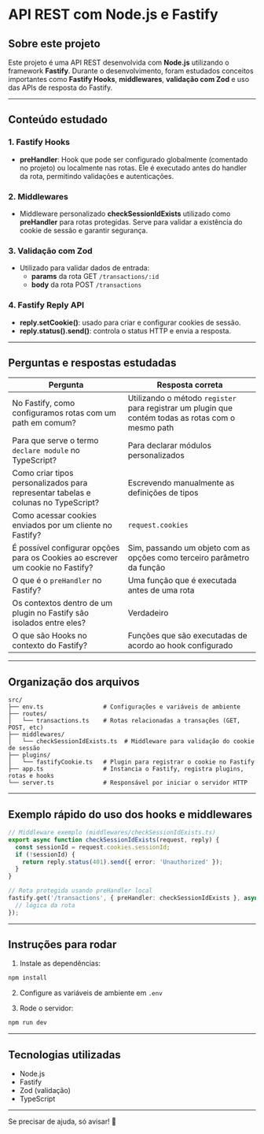 
# API REST com Node.js e Fastify

## Sobre este projeto

Este projeto é uma API REST desenvolvida com **Node.js** utilizando o framework **Fastify**. Durante o desenvolvimento, foram estudados conceitos importantes como **Fastify Hooks**, **middlewares**, **validação com Zod** e uso das APIs de resposta do Fastify.

---

## Conteúdo estudado

### 1. Fastify Hooks

- **preHandler**: Hook que pode ser configurado globalmente (comentado no projeto) ou localmente nas rotas. Ele é executado antes do handler da rota, permitindo validações e autenticações.

### 2. Middlewares

- Middleware personalizado **checkSessionIdExists** utilizado como **preHandler** para rotas protegidas. Serve para validar a existência do cookie de sessão e garantir segurança.

### 3. Validação com Zod

- Utilizado para validar dados de entrada:
  - **params** da rota GET `/transactions/:id`
  - **body** da rota POST `/transactions`

### 4. Fastify Reply API

- **reply.setCookie()**: usado para criar e configurar cookies de sessão.
- **reply.status().send()**: controla o status HTTP e envia a resposta.

---

## Perguntas e respostas estudadas

| Pergunta | Resposta correta |
| -------- | ---------------- |
| No Fastify, como configuramos rotas com um path em comum? | Utilizando o método `register` para registrar um plugin que contém todas as rotas com o mesmo path |
| Para que serve o termo `declare module` no TypeScript? | Para declarar módulos personalizados |
| Como criar tipos personalizados para representar tabelas e colunas no TypeScript? | Escrevendo manualmente as definições de tipos |
| Como acessar cookies enviados por um cliente no Fastify? | `request.cookies` |
| É possível configurar opções para os Cookies ao escrever um cookie no Fastify? | Sim, passando um objeto com as opções como terceiro parâmetro da função |
| O que é o `preHandler` no Fastify? | Uma função que é executada antes de uma rota |
| Os contextos dentro de um plugin no Fastify são isolados entre eles? | Verdadeiro |
| O que são Hooks no contexto do Fastify? | Funções que são executadas de acordo ao hook configurado |

---

## Organização dos arquivos

```
src/
├── env.ts                 # Configurações e variáveis de ambiente
├── routes/
│   └── transactions.ts    # Rotas relacionadas a transações (GET, POST, etc)
├── middlewares/
│   └── checkSessionIdExists.ts  # Middleware para validação do cookie de sessão
├── plugins/
│   └── fastifyCookie.ts   # Plugin para registrar o cookie no Fastify
├── app.ts                 # Instancia o Fastify, registra plugins, rotas e hooks
└── server.ts              # Responsável por iniciar o servidor HTTP
```

---

## Exemplo rápido do uso dos hooks e middlewares

```ts
// Middleware exemplo (middlewares/checkSessionIdExists.ts)
export async function checkSessionIdExists(request, reply) {
  const sessionId = request.cookies.sessionId;
  if (!sessionId) {
    return reply.status(401).send({ error: 'Unauthorized' });
  }
}
```

```ts
// Rota protegida usando preHandler local
fastify.get('/transactions', { preHandler: checkSessionIdExists }, async (request, reply) => {
  // lógica da rota
});
```

---

## Instruções para rodar

1. Instale as dependências:

```bash
npm install
```

2. Configure as variáveis de ambiente em `.env`

3. Rode o servidor:

```bash
npm run dev
```

---

## Tecnologias utilizadas

- Node.js
- Fastify
- Zod (validação)
- TypeScript

---

Se precisar de ajuda, só avisar! 🚀
